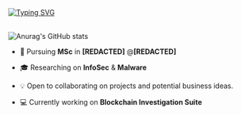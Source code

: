 <a href="https://git.io/typing-svg">
   <img src="https://readme-typing-svg.demolab.com?font=Fira+Code&size=18&duration=2500&pause=800&color=7fff00&multiline=true&repeat=false&width=530&height=80&lines=Arb1trage;MSc+InfoSec+Researcher+%7C+Software+Engineer;Blockchain+%7C+Automation+%7C+Bots" alt="Typing SVG" />
</a>
<br/>
<br/>

![Anurag's GitHub stats](https://github-readme-stats.vercel.app/api?username=arb1trage&theme=chartreuse-dark&show_icons=true)

* 📖 Pursuing **MSc** in **[REDACTED]** @**[REDACTED]**

* 🎓 Researching on **InfoSec** & **Malware**

* 💡 Open to collaborating on projects and potential business ideas.

* 💻 Currently working on **Blockchain Investigation Suite**
